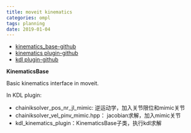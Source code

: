 ```yaml
---
title: moveit kinematics
categories: ompl
tags: planning
date: 2019-01-04
---
```


- [kinematics_base-github ](https://github.com/ros-planning/moveit/tree/melodic-devel/moveit_core/kinematics_base)
- [kinematics plugin-github](https://github.com/ros-planning/moveit/tree/melodic-devel/moveit_kinematics)
- [kdl plugin-github](https://github.com/ros-planning/moveit/tree/melodic-devel/moveit_kinematics/kdl_kinematics_plugin)

**KinematicsBase**

Basic kinematics interface in moveit.

In KDL plugin:  
- chainiksolver_pos_nr_jl_mimic: 逆运动学，加入关节限位和mimic关节
- chainiksolver_vel_pinv_mimic.hpp： jacobian求解，加入mimic关节
- kdl_kinematics_plugin：KinematicsBase子类，执行kdl求解